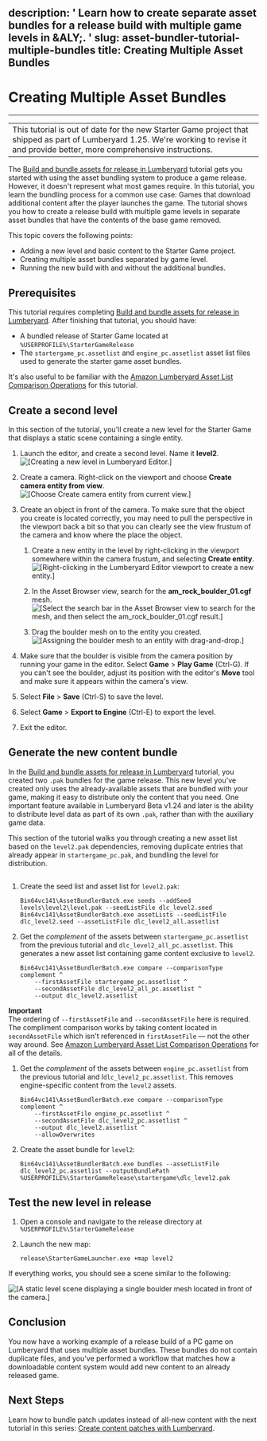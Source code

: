 description: ' Learn how to create separate asset bundles for a release build with
  multiple game levels in &ALY;. '
slug: asset-bundler-tutorial-multiple-bundles
title: Creating Multiple Asset Bundles
---
# Creating Multiple Asset Bundles<a name="asset-bundler-tutorial-multiple-bundles"></a>


****  

|  | 
| --- |
| This tutorial is out of date for the new Starter Game project that shipped as part of Lumberyard 1\.25\. We're working to revise it and provide better, more comprehensive instructions\.  | 

The [Build and bundle assets for release in Lumberyard](asset-bundler-tutorial-release.md) tutorial gets you started with using the asset bundling system to produce a game release\. However, it doesn't represent what most games require\. In this tutorial, you learn the bundling process for a common use case: Games that download additional content after the player launches the game\. The tutorial shows you how to create a release build with multiple game levels in separate asset bundles that have the contents of the base game removed\.

This topic covers the following points:
+ Adding a new level and basic content to the Starter Game project\.
+ Creating multiple asset bundles separated by game level\.
+ Running the new build with and without the additional bundles\.

## Prerequisites<a name="asset-bundler-tutorial-multiple-bundles-prerequisites"></a>

This tutorial requires completing [Build and bundle assets for release in Lumberyard](asset-bundler-tutorial-release.md)\. After finishing that tutorial, you should have:
+ A bundled release of Starter Game located at `%USERPROFILE%\StarterGameRelease`
+ The `startergame_pc.assetlist` and `engine_pc.assetlist` asset list files used to generate the starter game asset bundles\.

It's also useful to be familiar with the [Amazon Lumberyard Asset List Comparison Operations](asset-bundler-list-operations.md) for this tutorial\.

## Create a second level<a name="asset-bundler-tutorial-multiple-bundles-create-a-second-level"></a>

 In this section of the tutorial, you'll create a new level for the Starter Game that displays a static scene containing a single entity\. 

1. Launch the editor, and create a second level\. Name it **level2**\.  
![\[Creating a new level in Lumberyard Editor.\]](/images/assetbundler/tutorial-multiple-bundles/01.png)

1. Create a camera\. Right\-click on the viewport and choose **Create camera entity from view**\.  
![\[Choose Create camera entity from current view.\]](/images/assetbundler/tutorial-multiple-bundles/02.png)

1. Create an object in front of the camera\. To make sure that the object you create is located correctly, you may need to pull the perspective in the viewport back a bit so that you can clearly see the view frustum of the camera and know where the place the object\.

   1. Create a new entity in the level by right\-clicking in the viewport somewhere within the camera frustum, and selecting **Create entity**\.  
![\[Right-clicking in the Lumberyard Editor viewport to create a new entity.\]](/images/assetbundler/tutorial-multiple-bundles/03.png)

   1. In the Asset Browser view, search for the **am\_rock\_boulder\_01\.cgf** mesh\.  
![\[Select the search bar in the Asset Browser view to search for the mesh, and then select the am_rock_boulder_01.cgf result.\]](/images/assetbundler/tutorial-multiple-bundles/04.png)

   1. Drag the boulder mesh on to the entity you created\.  
![\[Assigning the boulder mesh to an entity with drag-and-drop.\]](/images/assetbundler/tutorial-multiple-bundles/05.png)

1. Make sure that the boulder is visible from the camera position by running your game in the editor\. Select **Game** > **Play Game** \(Ctrl\-G\)\. If you can't see the boulder, adjust its position with the editor's **Move** tool and make sure it appears within the camera's view\.

1. Select **File** > **Save** \(Ctrl\-S\) to save the level\.

1. Select **Game** > **Export to Engine** \(Ctrl\-E\) to export the level\.

1. Exit the editor\.

## Generate the new content bundle<a name="asset-bundler-tutorial-multiple-bundles-generate-bundles"></a>

 In the [Build and bundle assets for release in Lumberyard](asset-bundler-tutorial-release.md) tutorial, you created two `.pak` bundles for the game release\. This new level you've created only uses the already\-available assets that are bundled with your game, making it easy to distribute only the content that you need\. One important feature available in Lumberyard Beta v1\.24 and later is the ability to distribute level data as part of its own `.pak`, rather than with the auxiliary game data\. 

 This section of the tutorial walks you through creating a new asset list based on the `level2.pak` dependencies, removing duplicate entries that already appear in `startergame_pc.pak`, and bundling the level for distribution\. 

## <a name="asset-bundler-tutorial-multiple-bundles-generating-new-bundles"></a>

1. Create the seed list and asset list for `level2.pak`:

   ```
   Bin64vc141\AssetBundlerBatch.exe seeds --addSeed levels\level2\level.pak --seedListFile dlc_level2.seed
   Bin64vc141\AssetBundlerBatch.exe assetLists --seedListFile dlc_level2.seed --assetListFile dlc_level2_all.assetlist
   ```

1. Get the *complement* of the assets between `startergame_pc.assetlist` from the previous tutorial and `dlc_level2_all_pc.assetlist`\. This generates a new asset list containing game content exclusive to `level2`\.

   ```
   Bin64vc141\AssetBundlerBatch.exe compare --comparisonType complement ^
       --firstAssetFile startergame_pc.assetlist ^
       --secondAssetFile dlc_level2_all_pc.assetlist ^
       --output dlc_level2.assetlist
   ```
**Important**  
 The ordering of `--firstAssetFile` and `--secondAssetFile` here is required\. The compliment comparison works by taking content located in `secondAssetFile` which isn't referenced in `firstAssetFile` — not the other way around\. See [Amazon Lumberyard Asset List Comparison Operations](asset-bundler-list-operations.md) for all of the details\. 

1. Get the *complement* of the assets between `engine_pc.assetlist` from the previous tutorial and l`dlc_level2_pc.assetlist`\. This removes engine\-specific content from the `level2` assets\.

   ```
   Bin64vc141\AssetBundlerBatch.exe compare --comparisonType complement ^
       --firstAssetFile engine_pc.assetlist ^
       --secondAssetFile dlc_level2_pc.assetlist ^
       --output dlc_level2.assetlist ^
       --allowOverwrites
   ```

1. Create the asset bundle for `level2`:

   ```
   Bin64vc141\AssetBundlerBatch.exe bundles --assetListFile dlc_level2_pc.assetlist --outputBundlePath %USERPROFILE%\StarterGameRelease\startergame\dlc_level2.pak
   ```

## Test the new level in release<a name="asset-bundler-tutorial-multiple-bundles-simulate-downloading-additional-content"></a>

1. Open a console and navigate to the release directory at `%USERPROFILE%\StarterGameRelease`

1. Launch the new map:

   ```
   release\StarterGameLauncher.exe +map level2
   ```

If everything works, you should see a scene similar to the following:

![\[A static level scene displaying a single boulder mesh located in front of the camera.\]](/images/assetbundler/tutorial-multiple-bundles/06.png)

## Conclusion<a name="asset-bundler-tutorial-multiple-bundles-conclusion"></a>

You now have a working example of a release build of a PC game on Lumberyard that uses multiple asset bundles\. These bundles do not contain duplicate files, and you've performed a workflow that matches how a downloadable content system would add new content to an already released game\.

## Next Steps<a name="asset-bundler-tutorial-multiple-bundles-next-steps"></a>

Learn how to bundle patch updates instead of all\-new content with the next tutorial in this series: [Create content patches with Lumberyard](asset-bundler-tutorial-content-patches.md)\.
